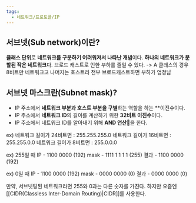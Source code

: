 ```yaml
---
tags:
  - 네트워크/프로토콜/IP
---
```

## 서브넷(Sub network)이란?
**클래스 단위**로 **네트워크를 구분하기 어려워져서 나타난 개념**이다. **하나의 네트워크가 분할된 작은 네트워크**다. 브로드 캐스트로 인한 부하를 줄일 수 있다.
-> A 클래스의 경우 8비트만 네트워크고 나머지는 호스트라 전부 브로드캐스트하면 부하가 엄청남

## 서브넷 마스크란(Subnet mask)?
- IP 주소에서 **네트워크 부분과 호스트 부분을 구별**하는 역할을 하는 **이진수이다.
- IP 주소에서 **네트워크 ID**의 길이를 계산하기 위한 **32비트 이진수**이다. 
- IP 주소에서 네트워크 ID를 알아내기 위해 **AND 연산**을 한다.

ex) 
네트워크 길이가 24비트면 : 255.255.255.0
네트워크 길이가 16비트면 : 255.255.0.0
네트워크 길이가 8비트면 : 255.0.0.0


ex) 255일 때
IP       - 1100 0000 (192)
mask - 1111  1 1 1 1 (255)
결과    - 1100 0000 (192)

ex) 0일 때
IP       - 1100 0000 (192)
mask - 0000 0000 (0)
결과    - 0000 0000 (0)

만약, 서브넷팅된 네트워크라면 255와 0과는 다른 숫자를 가진다.
하지만 요즘엔 [[CIDR(Classless Inter-Domain Routing)|CIDR]]를 사용한다.



